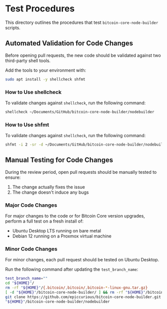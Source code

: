 # Test Procedures

This directory outlines the procedures that test `bitcoin-core-node-builder` scripts.

## Automated Validation for Code Changes

Before opening pull requests, the new code should be validated against two third-party shell tools.

Add the tools to your environment with:
```bash
sudo apt install -y shellcheck shfmt
```

### How to Use shellcheck

To validate changes against `shellcheck`, run the following command:
```bash
shellcheck ~/Documents/GitHub/bitcoin-core-node-builder/nodebuilder
```

### How to Use shfmt

To validate changes against `shellcheck`, run the following command:
```bash
shfmt -i 2 -sr -d ~/Documents/GitHub/bitcoin-core-node-builder/nodebuilder
```

## Manual Testing for Code Changes

During the review period, open pull requests should be manually tested to ensure:
1. The change actually fixes the issue
2. The change doesn't induce any bugs


### Major Code Changes

For major changes to the code or for Bitcoin Core version upgrades, perform a full test on a fresh install of:
- Ubuntu Desktop LTS running on bare metal
- Debian 12 running on a Proxmox virtual machine

### Minor Code Changes

For minor changes, each pull request should be tested on Ubuntu Desktop.

Run the following command after updating the `test_branch_name`:
```bash
test_branch_name=""
cd "${HOME}"/
rm -rf "${HOME}"/{.bitcoin/,bitcoin/,bitcoin-*-linux-gnu.tar.gz}
[ -d "${HOME}"/bitcoin-core-node-builder/ ] && rm -rf "${HOME}"/bitcoin-core-node-builder/
git clone https://github.com/epiccurious/bitcoin-core-node-builder.git -b "${test_branch_name}"
"${HOME}"/bitcoin-core-node-builder/nodebuilder
```

